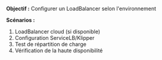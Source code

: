 **Objectif :** Configurer un LoadBalancer selon l'environnement

**Scénarios :**

1. LoadBalancer cloud (si disponible)
2. Configuration ServiceLB/Klipper
3. Test de répartition de charge
4. Vérification de la haute disponibilité
